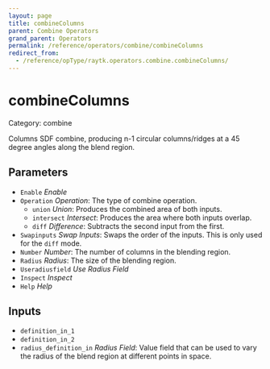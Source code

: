 ```yaml
---
layout: page
title: combineColumns
parent: Combine Operators
grand_parent: Operators
permalink: /reference/operators/combine/combineColumns
redirect_from:
  - /reference/opType/raytk.operators.combine.combineColumns/
---
```


# combineColumns

Category: combine



Columns SDF combine, producing n-1 circular columns/ridges at a 45 degree angles along the blend region.

## Parameters

* `Enable` *Enable*
* `Operation` *Operation*: The type of combine operation.
  * `union` *Union*: Produces the combined area of both inputs.
  * `intersect` *Intersect*: Produces the area where both inputs overlap.
  * `diff` *Difference*: Subtracts the second input from the first.
* `Swapinputs` *Swap Inputs*: Swaps the order of the inputs. This is only used for the `diff` mode.
* `Number` *Number*: The number of columns in the blending region.
* `Radius` *Radius*: The size of the blending region.
* `Useradiusfield` *Use Radius Field*
* `Inspect` *Inspect*
* `Help` *Help*

## Inputs

* `definition_in_1`
* `definition_in_2`
* `radius_definition_in` *Radius Field*: Value field that can be used to vary the radius of the blend region at different points in space.